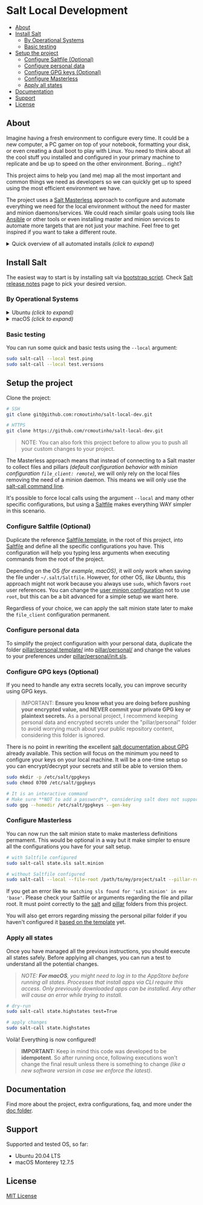 # Salt Local Development <!-- omit in toc -->

- [About](#about)
- [Install Salt](#install-salt)
  - [By Operational Systems](#by-operational-systems)
  - [Basic testing](#basic-testing)
- [Setup the project](#setup-the-project)
  - [Configure Saltfile (Optional)](#configure-saltfile-optional)
  - [Configure personal data](#configure-personal-data)
  - [Configure GPG keys (Optional)](#configure-gpg-keys-optional)
  - [Configure Masterless](#configure-masterless)
  - [Apply all states](#apply-all-states)
- [Documentation](#documentation)
- [Support](#support)
- [License](#license)

## About

Imagine having a fresh environment to configure every time. It could be a new computer, a PC gamer on top of your notebook, formatting your disk, or even creating a dual boot to play with Linux. You need to think about all the cool stuff you installed and configured in your primary machine to replicate and be up to speed on the other environment. Boring... right?

This project aims to help you (and me) map all the most important and common things we need as developers so we can quickly get up to speed using the most efficient environment we have.

The project uses a [Salt Masterless](https://docs.saltproject.io/en/latest/topics/tutorials/quickstart.html) approach to configure and automate everything we need for the local environment without the need for master and minion daemons/services. We could reach similar goals using tools like [Ansible](https://www.ansible.com) or other tools or even installing master and minion services to automate more targets that are not just your machine. Feel free to get inspired if you want to take a different route.

<details>
  <summary>Quick overview of all automated installs <i>(click to expand)</i></summary>

  ### Linux <!-- omit in toc -->
  - [GIT](https://git-scm.com/) + configs
  - [Visual Studio Code](https://code.visualstudio.com/) + extensions
  - [Docker](https://www.docker.com/) + configs
  - Terminal using [Zsh](https://www.zsh.org/) + configs + theme + plugins
  - [Python](https://www.python.org/) + [Ruff](https://astral.sh/ruff) + [UV](https://astral.sh/uv)
  - Hypervisors
    - [Virtualbox](https://www.virtualbox.org/)
  - [Vagrant](https://www.vagrantup.com/)
  - General Tools
    - [1Password](https://1password.com/)
    - [Shutter](https://shutter-project.org/) _(for screenshots)_
    - [Spotify](https://open.spotify.com/)
  - General packages
    - curl
    - [jq](https://jqlang.github.io/jq/)
    - tree
    - vim
    - wget
  - Extra
    - GDM (GNOME Display Manager) + configs
    - GRUB Customizer
    - Extra fonts
    - [eza](https://eza.rocks/) _(alternative for `ls` command)_
  - Documentation about a few manual configurations
  
  ### Windows <!-- omit in toc -->
  _Coming soon ( as I have time :smile: )_

  ### macOS <!-- omit in toc -->
  - [GIT](https://git-scm.com/) + configs
  - [Visual Studio Code](https://code.visualstudio.com/) + extensions
  - [Docker](https://www.docker.com/)
  - Terminal using [Zsh](https://www.zsh.org/) + configs + theme + plugins
  - [Python](https://www.python.org/) + [Ruff](https://astral.sh/ruff) + [UV](https://astral.sh/uv)
  - Hypervisors
    - [Virtualbox](https://www.virtualbox.org/)
  - [Vagrant](https://www.vagrantup.com/)
  - General Tools
    - [1Password](https://1password.com/)
    - [Adobe Acrobat Reader](https://acrobat.adobe.com/us/en/acrobat/pdf-reader.html)
    - [BalenaEtcher](https://balena.io/etcher)
    - [Camtasia](https://www.techsmith.com/video-editor.html)
    - [CleanMyMac X](https://cleanmymac.com/)
    - [Discord](https://discord.com/)
    - [Divvy](https://mizage.com/divvy/)
    - [Google Drive](https://www.google.com/drive/)
    - [Google Chrome](https://www.google.com/intl/en_ca/chrome/)
    - [Imageoptim](https://imageoptim.com/mac)
    - [Keka](https://www.keka.io/)
    - [Kindle](https://apps.apple.com/us/app/amazon-kindle/id302584613)
    - [NordVPN](https://nordvpn.com/)
    - [Notion](https://www.notion.so/)
    - [Office 365 / Microsoft](https://www.office.com/)
      - OneDrive
      - Microsoft Word
      - Microsoft Excel
      - Microsoft Remote Desktop
    - [Paragon NTFS for Mac)](https://www.paragon-software.com/home/ntfs-mac/)
    - [Pixelmator Pro](https://www.pixelmator.com/pro/)
    - [Postman](https://www.postman.com/)
    - [Raspberry PI Imager](https://www.raspberrypi.org/downloads/)
    - [Spotify](https://open.spotify.com/)
    - [Telegram](https://telegram.org/)
    - [The Unarchiver](https://theunarchiver.com/)
    - [Vlc](https://www.videolan.org/vlc/)
    - [Vuescan](https://www.hamrick.com/)
    - [WhatsApp Messenger](https://www.whatsapp.com/)
    - [Zoom](https://www.zoom.us/)
  - General packages
    - curl
    - [jq](https://jqlang.github.io/jq/)
    - tree
    - vim
    - wget
  - Extra
    - Extra fonts
    - [eza](https://eza.rocks/) _(alternative for `ls` command)_
    - [mas](https://github.com/mas-cli/mas) _(command line interface for the Mac App Store)_
    - System defaults
  - Documentation about a few manual configurations

</details>

## Install Salt

The easiest way to start is by installing salt via [bootstrap script](https://github.com/saltstack/salt-bootstrap). Check [Salt release notes](https://docs.saltproject.io/en/latest/topics/releases/index.html) page to pick your desired version.

### By Operational Systems

<details>
  <summary>Ubuntu <i>(click to expand)</i></summary>

  ```bash
  curl -o /tmp/bootstrap-salt.sh -L https://bootstrap.saltproject.io

  # test the downloaded file
  test $(sha256sum /tmp/bootstrap-salt.sh | awk '{print $1}') \
    = $(curl -sL https://bootstrap.saltproject.io/sha256 | cat -) \
    && echo "OK" || echo "File does not match checksum"

  # alternative for curl
  wget -O /tmp/bootstrap-salt.sh https://bootstrap.saltproject.io

  # test the downloaded file
  test $(sha256sum /tmp/bootstrap-salt.sh | awk '{print $1}') \
    = $(wget -qO- https://bootstrap.saltproject.io/sha256) \
    && echo "OK" || echo "File does not match checksum"

  # install salt
  ## -P : Allow pip based installations
  ## -X : Do not start daemons after installation (to favor our masterless approach)
  sudo sh /tmp/bootstrap-salt.sh -X -P stable 3006.8

  # For Debian distros, like Ubuntu, we will need to manually stop the service
  ## Message from the script
  ## WARN: Not starting daemons on Debian based distributions is not working mostly because starting them is the default behaviour.
  sudo systemctl stop salt-minion

  # check if the service is stopped
  sudo systemctl status salt-minion

  # ensure the service will not start on the next reboot
  sudo systemctl disable salt-minion
  ```
</details>

<details>
  <summary>macOS <i>(click to expand)</i></summary>

  ```bash
  curl -o /tmp/bootstrap-salt.sh -L https://bootstrap.saltproject.io

  # test the downloaded file
  test $(shasum -a 256 /tmp/bootstrap-salt.sh | awk '{print $1}') \
    = $(curl -sL https://bootstrap.saltproject.io/sha256 | cat -) \
    && echo "OK" || echo "File does not match checksum"

  # install salt
  ## -P : Allow pip based installations
  ## -X : Do not start daemons after installation (to favor our masterless approach)
  sudo sh /tmp/bootstrap-salt.sh -X -P stable 3006.8

  # Once it's installed, open a new terminal before executing salt commands
  ```

  > _**EXTRA NOTES:** You might get a dialog regarding python3 asking to install **"command line developer tools"** (please do so because it's helpful and will install essential initial tools like git - the installation might take a while)_

</details>

### Basic testing

You can run some quick and basic tests using the `--local` argument:

```bash
sudo salt-call --local test.ping
sudo salt-call --local test.versions
```

## Setup the project

Clone the project:

```bash
# SSH
git clone git@github.com:rcmoutinho/salt-local-dev.git

# HTTPS
git clone https://github.com/rcmoutinho/salt-local-dev.git
```

> NOTE: You can also fork this project before to allow you to push all your custom changes to your project.

The Masterless approach means that instead of connecting to a Salt master to collect files and pillars _(default configuration behavior with minion configuration `file_client: remote`)_, we will only rely on the local files removing the need of a minion daemon. This means we will only use the [salt-call command line](https://docs.saltproject.io/en/latest/ref/cli/salt-call.html).

It's possible to force local calls using the argument `--local` and many other specific configurations, but using a [Saltfile](https://docs.saltproject.io/salt/install-guide/en/latest/topics/configure-master-minion.html#saltfile) makes everything WAY simpler in this scenario.

### Configure Saltfile (Optional)

Duplicate the reference [Saltfile.template](./Saltfile.template), in the root of this project, into [Saltfile](./Saltfile) and define all the specific configurations you have. This configuration will help you typing less arguments when executing commands from the root of the project.

Depending on the OS _(for example, macOS)_, it will only work when saving the file under `~/.salt/Saltfile`. However, for other OS, _like Ubuntu_, this approach might not work because you always use `sudo`, which favors `root` user references. You can change the [user minion configuration](https://docs.saltproject.io/en/latest/ref/configuration/minion.html#user) not to use `root`, but this can be a bit advanced for a simple setup we want here.

Regardless of your choice, we can apply the salt minion state later to make the `file_client` configuration permanent.

### Configure personal data

To simplify the project configuration with your personal data, duplicate the folder [pillar/personal.template/](pillar/personal.template/) into [pillar/personal/](pillar/personal/) and change the values to your preferences under [pillar/personal/init.sls](pillar/personal/init.sls).

### Configure GPG keys (Optional)

If you need to handle any extra secrets locally, you can improve security using GPG keys.

> IMPORTANT: **Ensure you know what you are doing before pushing your encrypted value, and NEVER commit your private GPG key or plaintext secrets.** As a personal project, I recommend keeping personal data and encrypted secrets under the "pillar/personal" folder to avoid worrying much about your public repository content, considering this folder is ignored.

There is no point in rewriting the excellent [salt documentation about GPG](https://docs.saltproject.io/en/latest/ref/renderers/all/salt.renderers.gpg.html) already available. This section will focus on the minimum you need to configure your keys on your local machine. It will be a one-time setup so you can encrypt/decrypt your secrets and still be able to version them.

```bash
sudo mkdir -p /etc/salt/gpgkeys
sudo chmod 0700 /etc/salt/gpgkeys

# It is an interactive command
# Make sure **NOT to add a password**, considering salt does not support it
sudo gpg --homedir /etc/salt/gpgkeys --gen-key
```

### Configure Masterless

You can now run the salt minion state to make masterless definitions permament. This would be optional in a way but it make simpler to ensure all the configurations you have for your salt setup.

```bash
# with Saltfile configured
sudo salt-call state.sls salt.minion

# without Saltfile configured
sudo salt-call --local --file-root /path/to/my/project/salt --pillar-root /path/to/my/project/pillar state.sls salt.minion
```

If you get an error like `No matching sls found for 'salt.minion' in env 'base'`. Please check your Saltfile or arguments regarding the file and pillar root. It must point correctly to the [salt](./salt/) and [pillar](./pillar/) folders from this project.

You will also get errors regarding missing the personal pillar folder if you haven't configured it [based on the template](pillar/personal.template/) yet.

### Apply all states

Once you have managed all the previous instructions, you should execute all states safely. Before applying all changes, you can run a test to understand all the potential changes.

> _NOTE: **For macOS**, you might need to log in to the AppStore before running all states. Processes that install apps via CLI require this access. Only previously downloaded apps can be installed. Any other will cause an error while trying to install._

```bash
# dry-run
sudo salt-call state.highstates test=True

# apply changes
sudo salt-call state.highstates
```

Voilà! Everything is now configured!

> **IMPORTANT:** Keep in mind this code was developed to be **idempotent**. So after running once, following executions won't change the final result unless there is something to change _(like a new software version in case we enforce the latest)_.

## Documentation

Find more about the project, extra configurations, faq, and more under the [doc folder](./docs/README.md).

## Support

Supported and tested OS, so far:
- Ubuntu 20.04 LTS
- macOS Monterey 12.7.5

## License

[MIT License](LICENSE)

